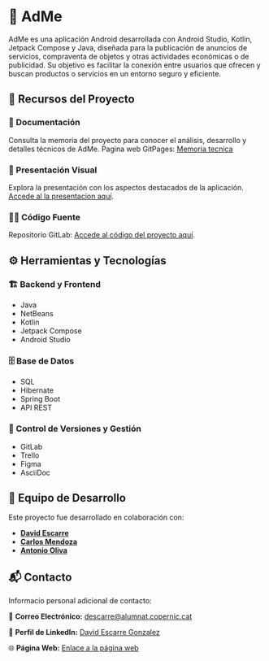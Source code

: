 # 📢 AdMe

AdMe es una aplicación Android desarrollada con Android Studio, Kotlin, Jetpack Compose y Java, diseñada para la publicación de anuncios de servicios, compraventa de objetos y otras actividades económicas o de publicidad. Su objetivo es facilitar la conexión entre usuarios que ofrecen y buscan productos o servicios en un entorno seguro y eficiente.

## 🔗 Recursos del Proyecto

### 📄 Documentación
Consulta la memoria del proyecto para conocer el análisis, desarrollo y detalles técnicos de AdMe.
Pagina web GitPages: [Memoria tecnica](https://proyect3-group4-6493a9.gitlab.io) 
### 🎥 Presentación Visual
Explora la presentación con los aspectos destacados de la aplicación.
[Accede al la presentacion aquí]().
### 🧑‍💻 Código Fuente
Repositorio GitLab: [Accede al código del proyecto aquí](https://gitlab.com/carlosmendozajimenez/proyect3_group4).

## ⚙️ Herramientas y Tecnologías

### 🏗️ Backend y Frontend
- Java
- NetBeans
- Kotlin
- Jetpack Compose
- Android Studio

### 🗄️ Base de Datos
- SQL
- Hibernate
- Spring Boot
- API REST

### 🔄 Control de Versiones y Gestión
- GitLab
- Trello
- Figma
- AsciiDoc

## 👥 Equipo de Desarrollo
Este proyecto fue desarrollado en colaboración con:
- [**David Escarre**](https://github.com/DavidEscarre)
- [**Carlos Mendoza**](https://github.com/TheReaperRK)
- [**Antonio Oliva**](https://github.com/AOliva99)

## 📬 Contacto
Informacio personal adicional de contacto:

📧 **Correo Electrónico:** descarre@alumnat.copernic.cat

🔗 **Perfil de LinkedIn:** [David Escarre Gonzalez](https://www.linkedin.com/in/davidego/)

🌐 **Página Web:** [Enlace a la página web](https://sites.google.com/alumnat.copernic.cat/davidescarregonzalez/inici?authuser=0)


